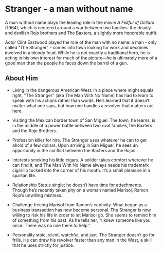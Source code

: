 # Stranger - a man without name
A man without name plays the leading role in the movie *A Fistful of Dollars* \(1964\), which is centered around a war between two families: the deadly and devilish Rojo brothers and The Baxters, a slightly more honorable outfit.

Actor Clint Eastwood played the role of the man with no name: a man - only called "The Stranger" - comes into town looking for work and becomes involved in a bloody feud. While he is not exactly a traditional hero, he is acting in his own interest for much of the picture—he is ultimately more of a good man than the people he faces down the barrel of a gun.

## About Him
* Living in the dangerous American West. In a place where might equals right, "The Stranger" (aka The Man With No Name) has had to learn to speak with his actions rather than words. He’s learned that it doesn’t matter what one says, but how one handles a revolver that matters out here.

* Visiting the Mexican border town of San Miguel. The town, he learns, is in the middle of a power battle between two rival families, the Baxters and the Rojo Brothers.

* Profession killer for hire. The Stranger uses whatever he can to get ahold of a few dollars. Upon arriving in San Miguel, he sees an opportunity in the conflict between the Baxters and the Rojos.

* Interests smoking his little cigars. A solider takes comfort wherever he can find it, and The Man With No Name always needs his trademark cigarillo tucked into the corner of his mouth. It’s a small pleasure in a spartan life.

* Relationship Status single; he doesn’t have time for attachments. Though he’s recently taken pity on a woman named Marisol, Ramon Rojo’s unwilling mistress.

* Challenge freeing Marisol from Ramon’s captivity. What began as a business transaction has now become personal. The Stranger is now willing to risk his life in order to let Marisol go. She seems to remind him of something from his past. As he tells her, “I knew someone like you once. There was no one there to help.”

* Personality stoic, silent, watchful, and just. The Stranger doesn’t go for frills. He can draw his revolver faster than any man in the West, a skill that he uses strictly for justice.
